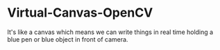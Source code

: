 # Virtual-Canvas-OpenCV
It's like a canvas which means we can write things in real time holding a blue pen or blue object in front of camera.
